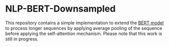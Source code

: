 # NLP-BERT-Downsampled
This repository contains a simple implementation to extend the [BERT model](https://arxiv.org/abs/1810.04805) to process longer sequences by applying average pooling of the sequence before applying the self-attention mechanism. Please note that this work is still in progress.
